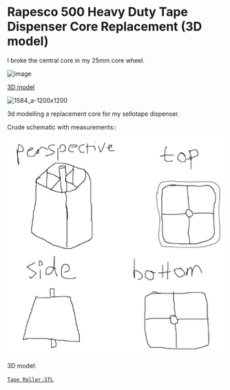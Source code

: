# Rapesco 500 Heavy Duty Tape Dispenser Core Replacement (3D model)

I broke the central core in my 25mm core wheel.

![image](https://github.com/alifeee/sellotape-core/assets/13833017/a7a8db12-da51-4c94-8a7b-ebf6424d333a)

[3D model](https://github.com/alifeee/sellotape-core/blob/main/Tape%20Roller.STL)

![1584_a-1200x1200](https://github.com/alifeee/sellotape-core/assets/13833017/fb06798b-13ed-4424-85f9-e7086923aa84)

3d modelling a replacement core for my sellotape dispenser.

Crude schematic with measurements::

![Crude schematic](images/schematic_poor.png)

3D model:

[`Tape Roller.STL`](https://github.com/alifeee/sellotape-core/blob/main/Tape%20Roller.STL)
